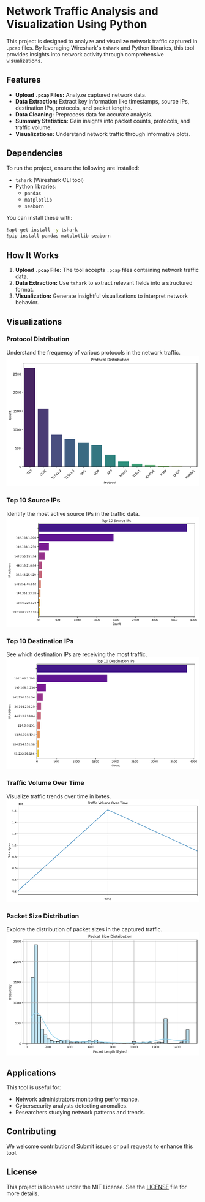 
# Network Traffic Analysis and Visualization Using Python

This project is designed to analyze and visualize network traffic captured in `.pcap` files. By leveraging Wireshark's `tshark` and Python libraries, this tool provides insights into network activity through comprehensive visualizations.

## Features

- **Upload `.pcap` Files:** Analyze captured network data.
- **Data Extraction:** Extract key information like timestamps, source IPs, destination IPs, protocols, and packet lengths.
- **Data Cleaning:** Preprocess data for accurate analysis.
- **Summary Statistics:** Gain insights into packet counts, protocols, and traffic volume.
- **Visualizations:** Understand network traffic through informative plots.

## Dependencies

To run the project, ensure the following are installed:
- `tshark` (Wireshark CLI tool)
- Python libraries:
  - `pandas`
  - `matplotlib`
  - `seaborn`

You can install these with:
```bash
!apt-get install -y tshark
!pip install pandas matplotlib seaborn
```

## How It Works

1. **Upload `.pcap` File:** The tool accepts `.pcap` files containing network traffic data.
2. **Data Extraction:** Use `tshark` to extract relevant fields into a structured format.
3. **Visualization:** Generate insightful visualizations to interpret network behavior.

## Visualizations

### Protocol Distribution
Understand the frequency of various protocols in the network traffic.
![Protocol Distribution](images/protocol_distribution.png)

### Top 10 Source IPs
Identify the most active source IPs in the traffic data.
![Top Source IPs](images/top_10_source_ips.png)

### Top 10 Destination IPs
See which destination IPs are receiving the most traffic.
![Top Destination IPs](images/top_10_destinaiton_ips.png)

### Traffic Volume Over Time
Visualize traffic trends over time in bytes.
![Traffic Volume Over Time](images/traffic_volume_over_time.png)

### Packet Size Distribution
Explore the distribution of packet sizes in the captured traffic.
![Packet Size Distribution](images/packet_size_distributions.png)

## Applications

This tool is useful for:
- Network administrators monitoring performance.
- Cybersecurity analysts detecting anomalies.
- Researchers studying network patterns and trends.


## Contributing

We welcome contributions! Submit issues or pull requests to enhance this tool.

## License

This project is licensed under the MIT License. See the [LICENSE](LICENSE) file for more details.
